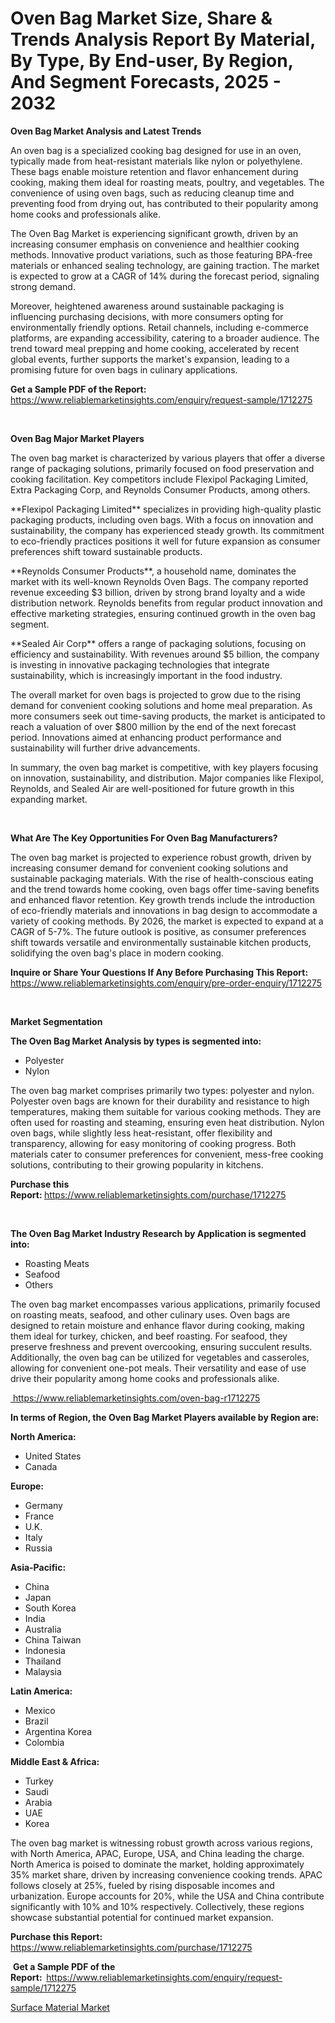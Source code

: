 <p><h1>Oven Bag Market Size, Share & Trends Analysis Report By Material, By Type, By End-user, By Region, And Segment Forecasts, 2025 - 2032</h1></p><p><strong>Oven Bag Market Analysis and Latest Trends</strong></p>
<p><p>An oven bag is a specialized cooking bag designed for use in an oven, typically made from heat-resistant materials like nylon or polyethylene. These bags enable moisture retention and flavor enhancement during cooking, making them ideal for roasting meats, poultry, and vegetables. The convenience of using oven bags, such as reducing cleanup time and preventing food from drying out, has contributed to their popularity among home cooks and professionals alike.</p><p>The Oven Bag Market is experiencing significant growth, driven by an increasing consumer emphasis on convenience and healthier cooking methods. Innovative product variations, such as those featuring BPA-free materials or enhanced sealing technology, are gaining traction. The market is expected to grow at a CAGR of 14% during the forecast period, signaling strong demand. </p><p>Moreover, heightened awareness around sustainable packaging is influencing purchasing decisions, with more consumers opting for environmentally friendly options. Retail channels, including e-commerce platforms, are expanding accessibility, catering to a broader audience. The trend toward meal prepping and home cooking, accelerated by recent global events, further supports the market's expansion, leading to a promising future for oven bags in culinary applications.</p></p>
<p><strong>Get a Sample PDF of the Report:&nbsp;</strong> <a href="https://www.reliablemarketinsights.com/enquiry/request-sample/1712275?utm_campaign=2004&utm_medium=2&utm_source=Github&utm_content=ia&utm_term=11012025&utm_id=oven-bag">https://www.reliablemarketinsights.com/enquiry/request-sample/1712275</a></p>
<p>&nbsp;</p>
<p><strong>Oven Bag Major Market Players</strong></p>
<p><p>The oven bag market is characterized by various players that offer a diverse range of packaging solutions, primarily focused on food preservation and cooking facilitation. Key competitors include Flexipol Packaging Limited, Extra Packaging Corp, and Reynolds Consumer Products, among others.</p><p>**Flexipol Packaging Limited** specializes in providing high-quality plastic packaging products, including oven bags. With a focus on innovation and sustainability, the company has experienced steady growth. Its commitment to eco-friendly practices positions it well for future expansion as consumer preferences shift toward sustainable products.</p><p>**Reynolds Consumer Products**, a household name, dominates the market with its well-known Reynolds Oven Bags. The company reported revenue exceeding $3 billion, driven by strong brand loyalty and a wide distribution network. Reynolds benefits from regular product innovation and effective marketing strategies, ensuring continued growth in the oven bag segment.</p><p>**Sealed Air Corp** offers a range of packaging solutions, focusing on efficiency and sustainability. With revenues around $5 billion, the company is investing in innovative packaging technologies that integrate sustainability, which is increasingly important in the food industry.</p><p>The overall market for oven bags is projected to grow due to the rising demand for convenient cooking solutions and home meal preparation. As more consumers seek out time-saving products, the market is anticipated to reach a valuation of over $800 million by the end of the next forecast period. Innovations aimed at enhancing product performance and sustainability will further drive advancements.</p><p>In summary, the oven bag market is competitive, with key players focusing on innovation, sustainability, and distribution. Major companies like Flexipol, Reynolds, and Sealed Air are well-positioned for future growth in this expanding market.</p></p>
<p>&nbsp;</p>
<p><strong>What Are The Key Opportunities For Oven Bag Manufacturers?</strong></p>
<p><p>The oven bag market is projected to experience robust growth, driven by increasing consumer demand for convenient cooking solutions and sustainable packaging materials. With the rise of health-conscious eating and the trend towards home cooking, oven bags offer time-saving benefits and enhanced flavor retention. Key growth trends include the introduction of eco-friendly materials and innovations in bag design to accommodate a variety of cooking methods. By 2026, the market is expected to expand at a CAGR of 5-7%. The future outlook is positive, as consumer preferences shift towards versatile and environmentally sustainable kitchen products, solidifying the oven bag's place in modern cooking.</p></p>
<p><strong>Inquire or Share Your Questions If Any Before Purchasing This Report:</strong> <a href="https://www.reliablemarketinsights.com/enquiry/pre-order-enquiry/1712275?utm_campaign=2004&utm_medium=2&utm_source=Github&utm_content=ia&utm_term=11012025&utm_id=oven-bag">https://www.reliablemarketinsights.com/enquiry/pre-order-enquiry/1712275</a></p>
<p>&nbsp;</p>
<p><strong>Market Segmentation</strong></p>
<p><strong>The Oven Bag Market Analysis by types is segmented into:</strong></p>
<p><ul><li>Polyester</li><li>Nylon</li></ul></p>
<p><p>The oven bag market comprises primarily two types: polyester and nylon. Polyester oven bags are known for their durability and resistance to high temperatures, making them suitable for various cooking methods. They are often used for roasting and steaming, ensuring even heat distribution. Nylon oven bags, while slightly less heat-resistant, offer flexibility and transparency, allowing for easy monitoring of cooking progress. Both materials cater to consumer preferences for convenient, mess-free cooking solutions, contributing to their growing popularity in kitchens.</p></p>
<p><strong>Purchase this Report:&nbsp;</strong><a href="https://www.reliablemarketinsights.com/purchase/1712275?utm_campaign=2004&utm_medium=2&utm_source=Github&utm_content=ia&utm_term=11012025&utm_id=oven-bag">https://www.reliablemarketinsights.com/purchase/1712275</a></p>
<p>&nbsp;</p>
<p><strong>The Oven Bag Market Industry Research by Application is segmented into:</strong></p>
<p><ul><li>Roasting Meats</li><li>Seafood</li><li>Others</li></ul></p>
<p><p>The oven bag market encompasses various applications, primarily focused on roasting meats, seafood, and other culinary uses. Oven bags are designed to retain moisture and enhance flavor during cooking, making them ideal for turkey, chicken, and beef roasting. For seafood, they preserve freshness and prevent overcooking, ensuring succulent results. Additionally, the oven bag can be utilized for vegetables and casseroles, allowing for convenient one-pot meals. Their versatility and ease of use drive their popularity among home cooks and professionals alike.</p></p>
<p><a href="https://www.reliablemarketinsights.com/oven-bag-r1712275?utm_campaign=2004&utm_medium=2&utm_source=Github&utm_content=ia&utm_term=11012025&utm_id=oven-bag">&nbsp;https://www.reliablemarketinsights.com/oven-bag-r1712275</a></p>
<p><strong>In terms of Region, the Oven Bag Market Players available by Region are:</strong></p>
<p>
    <p> <strong> North America: </strong>
        <ul>
            <li>United States</li>
            <li>Canada</li>
        </ul>
        </p> 
    <p> <strong> Europe: </strong>
        <ul>
            <li>Germany</li>
            <li>France</li>
            <li>U.K.</li>
            <li>Italy</li>
            <li>Russia</li>
        </ul>
        </p> 
    <p> <strong> Asia-Pacific: </strong>
        <ul>
            <li>China</li>
            <li>Japan</li>
            <li>South Korea</li>
            <li>India</li>
            <li>Australia</li>
            <li>China Taiwan</li>
            <li>Indonesia</li>
            <li>Thailand</li>
            <li>Malaysia</li>
        </ul>
        </p> 
    <p> <strong> Latin America: </strong>
        <ul>
            <li>Mexico</li>
            <li>Brazil</li>
            <li>Argentina Korea</li>
            <li>Colombia</li>
        </ul>
        </p> 
    <p> <strong> Middle East & Africa: </strong>
        <ul>
            <li>Turkey</li>
            <li>Saudi</li>
            <li>Arabia</li>
            <li>UAE</li>
            <li>Korea</li>
        </ul>
    </p>
    </p>
<p><p>The oven bag market is witnessing robust growth across various regions, with North America, APAC, Europe, USA, and China leading the charge. North America is poised to dominate the market, holding approximately 35% market share, driven by increasing convenience cooking trends. APAC follows closely at 25%, fueled by rising disposable incomes and urbanization. Europe accounts for 20%, while the USA and China contribute significantly with 10% and 10% respectively. Collectively, these regions showcase substantial potential for continued market expansion.</p></p>
<p><strong>Purchase this Report: </strong><a href="https://www.reliablemarketinsights.com/purchase/1712275?utm_campaign=2004&utm_medium=2&utm_source=Github&utm_content=ia&utm_term=11012025&utm_id=oven-bag">https://www.reliablemarketinsights.com/purchase/1712275</a></p>
<p>&nbsp;<strong>Get a Sample PDF of the Report:&nbsp;&nbsp;</strong><a href="https://www.reliablemarketinsights.com/enquiry/request-sample/1712275?utm_campaign=2004&utm_medium=2&utm_source=Github&utm_content=ia&utm_term=11012025&utm_id=oven-bag">https://www.reliablemarketinsights.com/enquiry/request-sample/1712275</a></p>
<p><strong></strong></p>
<p><p><a href="https://github.com/globismark/Market-Research-Report-List-5/blob/main/surface-material-market.md?utm_campaign=2004&utm_medium=2&utm_source=Github&utm_content=ia&utm_term=11012025&utm_id=oven-bag">Surface Material Market</a></p></p>